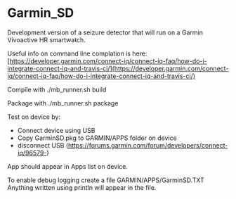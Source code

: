 Garmin_SD
=========

Development version of a seizure detector that will run on a Garmin Vivoactive HR smartwatch.

Useful info on command line complation is here: [https://developer.garmin.com/connect-iq/connect-iq-faq/how-do-i-integrate-connect-iq-and-travis-ci/](https://developer.garmin.com/connect-iq/connect-iq-faq/how-do-i-integrate-connect-iq-and-travis-ci/)

Compile with
./mb_runner.sh build

Package with
./mb_runner.sh package

Test on device by:
- Connect device using USB
- Copy GarminSD.pkg to GARMIN/APPS folder on device
- disconnect USB
(https://forums.garmin.com/forum/developers/connect-iq/96579-)

App should appear in Apps list on device.

To enable debug logging create a file GARMIN/APPS/GarminSD.TXT
Anything written using println will appear in the file.
